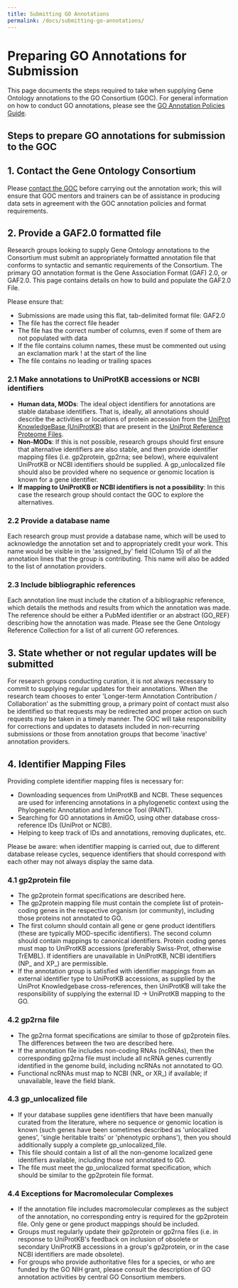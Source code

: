 ```yaml
---
title: Submitting GO Annotations
permalink: /docs/submitting-go-annotations/
---
```


<!--2.0 of 2.1 for new groups making GAFs?-->

# Preparing GO Annotations for Submission

This page documents the steps required to take when supplying Gene Ontology annotations to the GO Consortium (GOC). 
For general information on how to conduct GO annotations, please see the 
[GO Annotation Policies Guide](http://geneontology.org/page/go-annotation-policies).
## Steps to prepare GO annotations for submission to the GOC
## 1. Contact the Gene Ontology Consortium

Please [contact the GOC](http://help.geneontology.org/) before carrying out the annotation work; this will ensure that GOC mentors and trainers can 
be of assistance in producing data sets in agreement with the GOC annotation policies and format requirements.
 
## 2. Provide a GAF2.0 formatted file

Research groups looking to supply Gene Ontology annotations to the Consortium must submit an appropriately formatted 
annotation file that conforms to syntactic and semantic requirements of the Consortium. The primary GO annotation format 
is the Gene Association Format (GAF) 2.0, or GAF2.0. This page contains details on how to build and populate the GAF2.0 File.

Please ensure that:

 * Submissions are made using this flat, tab-delimited format file: GAF2.0
 * The file has the correct file header
 * The file has the correct number of columns, even if some of them are not populated with data
 * If the file contains column names, these must be commented out using an exclamation mark ! at the start of the line
 * The file contains no leading or trailing spaces

 
### 2.1 Make annotations to UniProtKB accessions or NCBI identifiers

 *  **Human data, MODs**: The ideal object identifiers for annotations are stable database identifiers. That is, ideally, 
    all annotations should describe the activities or locations of protein accession from the [UniProt KnowledgeBase 
    (UniProtKB)](https://www.uniprot.org/help/uniprotkb) that are present in the [UniProt Reference Proteome Files](https://www.uniprot.org/help/reference_proteome).
 * **Non-MODs**: If this is not possible, research groups should first ensure that alternative identifiers are also stable, 
    and then provide identifier mapping files (i.e. gp2protein, gp2rna; see below), where equivalent UniProtKB or NCBI 
    identifiers should be supplied. A gp_unlocalized file should also be provided where no sequence or genomic location 
    is known for a gene identifier.
 * **If mapping to UniProtKB or NCBI identifiers is not a possibility**: In this case the research group should contact the 
    GOC to explore the alternatives.

 
### 2.2 Provide a database name

Each research group must provide a database name, which will be used to acknowledge the annotation set and to appropriately 
credit your work. This name would be visible in the 'assigned_by' field (Column 15) of all the annotation lines that the 
group is contributing. This name will also be added to the list of annotation providers.
 
### 2.3 Include bibliographic references

Each annotation line must include the citation of a bibliographic reference, which details the methods and results from 
which the annotation was made. The reference should be either a PubMed identifier or an abstract (GO_REF) describing how 
the annotation was made. Please see the Gene Ontology Reference Collection for a list of all current GO references.
 
## 3. State whether or not regular updates will be submitted

For research groups conducting curation, it is not always necessary to commit to supplying regular updates for their 
annotations. When the research team chooses to enter 'Longer-term Annotation Contribution / Collaboration' as the 
submitting group, a primary point of contact must also be identified so that requests may be redirected and proper 
action on such requests may be taken in a timely manner. The GOC will take responsibility for corrections and updates 
to datasets included in non-recurring submissions or those from annotation groups that become 'inactive' annotation providers.
   
## 4. Identifier Mapping Files

Providing complete identifier mapping files is necessary for:
 * Downloading sequences from UniProtKB and NCBI. These sequences are used for inferencing annotations in a 
    phylogenetic context using the Phylogenetic Annotation and Inference Tool (PAINT).
 * Searching for GO annotations in AmiGO, using other database cross-reference IDs (UniProt or NCBI).
 * Helping to keep track of IDs and annotations, removing duplicates, etc.

Please be aware: when identifier mapping is carried out, due to different database release cycles, sequence 
identifiers that should correspond with each other may not always display the same data.
### 4.1 gp2protein file

 * The gp2protein format specifications are described here.
 * The gp2protein mapping file must contain the complete list of protein-coding genes in the respective organism 
    (or community), including those proteins not annotated to GO.
 * The first column should contain all gene or gene product identifiers (these are typically MOD-specific identifiers). 
    The second column should contain mappings to canonical identifiers. Protein coding genes must map to UniProtKB 
    accessions (preferably Swiss-Prot, otherwise TrEMBL). If identifiers are unavailable in UniProtKB, NCBI identifiers 
    (NP_ and XP_) are permissible.
 * If the annotation group is satisfied with identifier mappings from an external identifier type to UniProtKB accessions, 
    as supplied by the UniProt Knowledgebase cross-references, then UniProtKB will take the responsibility of supplying 
    the external ID -> UniProtKB mapping to the GO.

### 4.2 gp2rna file

 * The gp2rna format specifications are similar to those of gp2protein files. The differences between the two are 
    described here.
 * If the annotation file includes non-coding RNAs (ncRNAs), then the corresponding gp2rna file must include all 
    ncRNA genes currently identified in the genome build, including ncRNAs not annotated to GO.
 * Functional ncRNAs must map to NCBI (NR_ or XR_) if available; if unavailable, leave the field blank.

### 4.3 gp_unlocalized file

 * If your database supplies gene identifiers that have been manually curated from the literature, where no sequence 
    or genomic location is known (such genes have been sometimes described as 'unlocalized genes', 'single heritable traits' 
    or 'phenotypic orphans'), then you should additionally supply a complete gp_unlocalized_file.
 * This file should contain a list of all the non-genome localized gene identifiers available, including those not annotated 
    to GO.
 * The file must meet the gp_unlocalized format specification, which should be similar to the gp2protein file format.

### 4.4 Exceptions for Macromolecular Complexes

 * If the annotation file includes macromolecular complexes as the subject of the annotation, no corresponding entry is 
    required for the gp2protein file. Only gene or gene product mappings should be included.
 * Groups must regularly update their gp2protein or gp2rna files (i.e. in response to UniProtKB's feedback on inclusion 
    of obsolete or secondary UniProtKB accessions in a group's gp2protein, or in the case NCBI identifiers are made obsolete). 
 * For groups who provide authoritative files for a species, or who are funded by the GO NIH grant, please consult the 
    description of GO annotation activities by central GO Consortium members.
